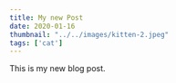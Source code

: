```yaml
---
title: My new Post
date: 2020-01-16
thumbnail: "../../images/kitten-2.jpeg"
tags: ['cat']
---
```


This is my new blog post.